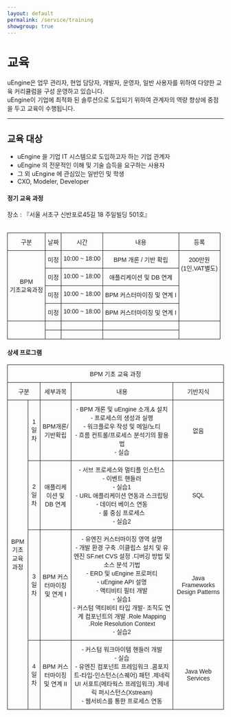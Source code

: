 ```yaml
---
layout: default
permalink: /service/training
showgroup: true
---
```


# 교육

uEngine은 업무 관리자, 현업 담당자, 개발자, 운영자, 일반 사용자를 위하여 다양한 교육 커리큘럼을 구성 운영하고 있습니다.   
uEngine이 기업에 최적화 된 솔루션으로 도입되기 위하여 관계자의 역량 향상에 중점을 두고 교육이 수행됩니다.  
   
---   
   
## 교육 대상

- uEngine 을 기업 IT 시스템으로 도입하고자 하는 기업 관계자
- uEngine 의 전문적인 이해 및 기술 습득을 요구하는 사용자
- 그 외 uEngine 에 관심있는 일반인 및 학생
- CXO, Modeler, Developer
    
#### 정기 교육 과정     

장소 : 『서울 서초구 신반포로45길 18 주일빌딩 501호』  
<br>
<style type="text/css">
.tg  {border-collapse:collapse;border-spacing:0;}
.tg td{font-family:Arial, sans-serif;font-size:14px;padding:10px 5px;border-style:solid;border-width:1px;overflow:hidden;word-break:normal;}
.tg th{font-family:Arial, sans-serif;font-size:14px;font-weight:normal;padding:10px 5px;border-style:solid;border-width:1px;overflow:hidden;word-break:normal;}
.tg .tg-s6z2{text-align:center}
.tg .tg-baqh{text-align:center;vertical-align:top}
</style>
<table class="tg">
  <tr>
    <th class="tg-baqh">구분</th>
    <th class="tg-baqh">날짜</th>
    <th class="tg-baqh">시간</th>
    <th class="tg-baqh">내용</th>
    <th class="tg-baqh">등록</th>
  </tr>
  <tr>
    <td class="tg-s6z2" rowspan="4">BPM <br>기초교육과정</td>
    <td class="tg-baqh">미정</td>
    <td class="tg-baqh">10:00 ~ 18:00</td>
    <td class="tg-baqh">BPM 개론 / 기반 확립</td>
    <td class="tg-baqh" rowspan="4">200만원<br>(1인,VAT별도)</td>
  </tr>
  <tr>
    <td class="tg-baqh">미정</td>
    <td class="tg-baqh">10:00 ~ 18:00</td>
    <td class="tg-baqh">애플리케이션 및 DB 연계</td>
  </tr>
  <tr>
    <td class="tg-baqh">미정</td>
    <td class="tg-baqh">10:00 ~ 18:00</td>
    <td class="tg-baqh">BPM 커스터마이징 및 연계 I</td>
  </tr>
  <tr>
    <td class="tg-baqh">미정</td>
    <td class="tg-baqh">10:00 ~ 18:00</td>
    <td class="tg-baqh">BPM 커스터마이징 및 연계 I</td>
  </tr>
  <tr>
    <td class="tg-baqh" rowspan="2"></td>
    <td class="tg-baqh"></td>
    <td class="tg-baqh"></td>
    <td class="tg-baqh"></td>
    <td class="tg-baqh" rowspan="2"></td>
  </tr>
  <tr>
    <td class="tg-baqh"></td>
    <td class="tg-baqh"></td>
    <td class="tg-baqh"></td>
  </tr>
</table>

#### 상세 프로그램  
   
<style type="text/css">
.tg  {border-collapse:collapse;border-spacing:0;}
.tg td{font-family:Arial, sans-serif;font-size:14px;padding:10px 5px;border-style:solid;border-width:1px;overflow:hidden;word-break:normal;}
.tg th{font-family:Arial, sans-serif;font-size:14px;font-weight:normal;padding:10px 5px;border-style:solid;border-width:1px;overflow:hidden;word-break:normal;}
.tg .tg-s6z2{text-align:center}
.tg .tg-baqh{text-align:center;vertical-align:top}
</style>
<table class="tg">
  <tr>
    <th class="tg-s6z2" colspan="5">BPM 기초 교육 과정</th>
  </tr>
  <tr>
    <td class="tg-baqh" colspan="2">구분</td>
    <td class="tg-baqh">세부과목</td>
    <td class="tg-baqh">내용</td>
    <td class="tg-s6z2">기반지식</td>
  </tr>
  <tr>
    <td class="tg-s6z2" rowspan="4">BPM 기초<br>교육 과정</td>
    <td class="tg-s6z2">1일차</td>
    <td class="tg-s6z2">BPM개론/기반확립</td>
    <td class="tg-s6z2">- BPM 개론 및 uEngine 소개,&amp; 설치<br>- 프로세스의 생성과 실행 <br>- 워크플로우 작성 및 메일/노티<br>- 흐름 컨트롤/프로세스 분석기의 활용법<br>- 실습</td>
    <td class="tg-s6z2">없음</td>
  </tr>
  <tr>
    <td class="tg-s6z2">2일차</td>
    <td class="tg-s6z2">애플리케이션 및DB 연계</td>
    <td class="tg-s6z2">- 서브 프로세스와 멀티플 인스턴스 <br>- 이벤트 핸들러 <br>- 실습1<br>- URL 애플리케이션 연동과 스크립팅 <br>- 데이터 베이스 연동 <br>- 룰 중심 프로세스<br>- 실습2</td>
    <td class="tg-s6z2">SQL</td>
  </tr>
  <tr>
    <td class="tg-s6z2">3일차</td>
    <td class="tg-s6z2">BPM 커스터마이징 및 연계 I</td>
    <td class="tg-s6z2">- 유엔진 커스터마이징 영역 설명<br>- 개발 환경 구축 .이클립스 설치 및 유엔진 SF.net CVS 설정 .디버깅 방법 및 소스 분석 기법<br>- ERD 및 uEngine 프로퍼티<br>- uEngine API 설명<br>- 액티비티 필터 개발<br>- 실습1<br>- 커스텀 액티비티 타입 개발- 조직도 연계 컴포넌트의 개발 .Role Mapping .Role Resolution Context<br>- 실습2</td>
    <td class="tg-s6z2">Java Frameworks Design Patterns</td>
  </tr>
  <tr>
    <td class="tg-s6z2">4일차</td>
    <td class="tg-s6z2">BPM 커스터마이징 및 연계 II</td>
    <td class="tg-s6z2">- 커스텀 워크아이템 핸들러 개발 <br>- 실습<br>- 유엔진 컴포넌트 프레임워크 .콤포지트-타입-인스턴스(스퀘어) 패턴 .제네릭 UI 서포트(메타웍스 프레임워크) .제네릭 퍼시스턴스(Xstream) <br>- 웹서비스를 통한 프로세스 연동</td>
    <td class="tg-s6z2">Java Web Services</td>
  </tr>
</table>
